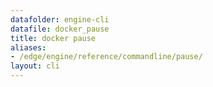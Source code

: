 ```yaml
---
datafolder: engine-cli
datafile: docker_pause
title: docker pause
aliases:
- /edge/engine/reference/commandline/pause/
layout: cli
---
```


<!--
This page is automatically generated from Docker's source code. If you want to
suggest a change to the text that appears here, open a ticket or pull request
in the source repository on GitHub:

https://github.com/docker/cli
-->